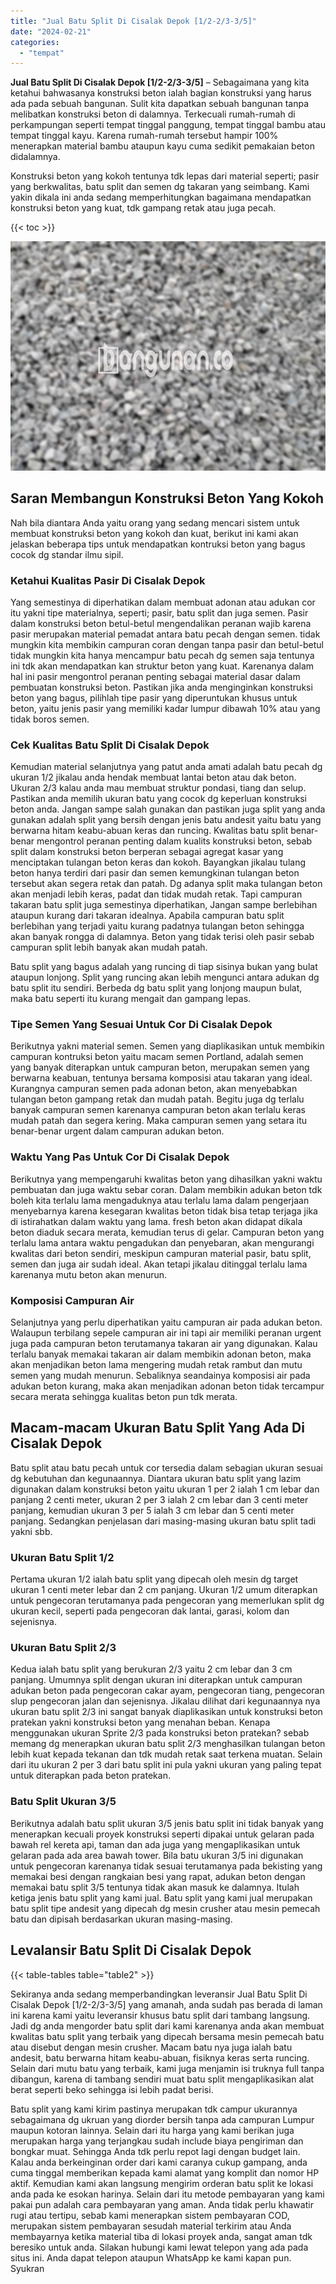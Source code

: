 ```yaml
---
title: "Jual Batu Split Di Cisalak Depok [1/2-2/3-3/5]"
date: "2024-02-21"
categories: 
  - "tempat"
---
```


**Jual Batu Split Di Cisalak Depok \[1/2-2/3-3/5\]** – Sebagaimana yang kita ketahui bahwasanya konstruksi beton ialah bagian konstruksi yang harus ada pada sebuah bangunan. Sulit kita dapatkan sebuah bangunan tanpa melibatkan konstruksi beton di dalamnya. Terkecuali rumah-rumah di perkampungan seperti tempat tinggal panggung, tempat tinggal bambu atau tempat tinggal kayu. Karena rumah-rumah tersebut hampir 100% menerapkan material bambu ataupun kayu cuma sedikit pemakaian beton didalamnya.

Konstruksi beton yang kokoh tentunya tdk lepas dari material seperti; pasir yang berkwalitas, batu split dan semen dg takaran yang seimbang. Kami yakin dikala ini anda sedang memperhitungkan bagaimana mendapatkan konstruksi beton yang kuat, tdk gampang retak atau juga pecah.

{{< toc >}}

![Jual Batu Split Di Cisalak Depok [1/2-2/3-3/5]](/images/jual-batu-split-37.png)

## Saran Membangun Konstruksi Beton Yang Kokoh

Nah bila diantara Anda yaitu orang yang sedang mencari sistem untuk membuat konstruksi beton yang kokoh dan kuat, berikut ini kami akan jelaskan beberapa tips untuk mendapatkan kontruksi beton yang bagus cocok dg standar ilmu sipil.

### Ketahui Kualitas Pasir Di Cisalak Depok

Yang semestinya di diperhatikan dalam membuat adonan atau adukan cor itu yakni tipe materialnya, seperti; pasir, batu split dan juga semen. Pasir dalam konstruksi beton betul-betul mengendalikan peranan wajib karena pasir merupakan material pemadat antara batu pecah dengan semen. tidak mungkin kita membikin campuran coran dengan tanpa pasir dan betul-betul tidak mungkin kita hanya mencampur batu pecah dg semen saja tentunya ini tdk akan mendapatkan kan struktur beton yang kuat. Karenanya dalam hal ini pasir mengontrol peranan penting sebagai material dasar dalam pembuatan konstruksi beton. Pastikan jika anda menginginkan konstruksi beton yang bagus, pilihlah tipe pasir yang diperuntukan khusus untuk beton, yaitu jenis pasir yang memiliki kadar lumpur dibawah 10% atau yang tidak boros semen.

### Cek Kualitas Batu Split Di Cisalak Depok

Kemudian material selanjutnya yang patut anda amati adalah batu pecah dg ukuran 1/2 jikalau anda hendak membuat lantai beton atau dak beton. Ukuran 2/3 kalau anda mau membuat struktur pondasi, tiang dan selup. Pastikan anda memilih ukuran batu yang cocok dg keperluan konstruksi beton anda. Jangan sampe salah gunakan dan pastikan juga split yang anda gunakan adalah split yang bersih dengan jenis batu andesit yaitu batu yang berwarna hitam keabu-abuan keras dan runcing. Kwalitas batu split benar-benar mengontrol peranan penting dalam kualits konstruksi beton, sebab split dalam konstruksi beton berperan sebagai agregat kasar yang menciptakan tulangan beton keras dan kokoh. Bayangkan jikalau tulang beton hanya terdiri dari pasir dan semen kemungkinan tulangan beton tersebut akan segera retak dan patah. Dg adanya split maka tulangan beton akan menjadi lebih keras, padat dan tidak mudah retak. Tapi campuran takaran batu split juga semestinya diperhatikan, Jangan sampe berlebihan ataupun kurang dari takaran idealnya. Apabila campuran batu split berlebihan yang terjadi yaitu kurang padatnya tulangan beton sehingga akan banyak rongga di dalamnya. Beton yang tidak terisi oleh pasir sebab campuran split lebih banyak akan mudah patah.

Batu split yang bagus adalah yang runcing di tiap sisinya bukan yang bulat ataupun lonjong. Split yang runcing akan lebih mengunci antara adukan dg batu split itu sendiri. Berbeda dg batu split yang lonjong maupun bulat, maka batu seperti itu kurang mengait dan gampang lepas.

### Tipe Semen Yang Sesuai Untuk Cor Di Cisalak Depok

Berikutnya yakni material semen. Semen yang diaplikasikan untuk membikin campuran kontruksi beton yaitu macam semen Portland, adalah semen yang banyak diterapkan untuk campuran beton, merupakan semen yang berwarna keabuan, tentunya bersama komposisi atau takaran yang ideal. Kurangnya campuran semen pada adonan beton, akan menyebabkan tulangan beton gampang retak dan mudah patah. Begitu juga dg terlalu banyak campuran semen karenanya campuran beton akan terlalu keras mudah patah dan segera kering. Maka campuran semen yang setara itu benar-benar urgent dalam campuran adukan beton.

### Waktu Yang Pas Untuk Cor Di Cisalak Depok

Berikutnya yang mempengaruhi kwalitas beton yang dihasilkan yakni waktu pembuatan dan juga waktu sebar coran. Dalam membikin adukan beton tdk boleh kita terlalu lama mengaduknya atau terlalu lama dalam pengerjaan menyebarnya karena kesegaran kwalitas beton tidak bisa tetap terjaga jika di istirahatkan dalam waktu yang lama. fresh beton akan didapat dikala beton diaduk secara merata, kemudian terus di gelar. Campuran beton yang terlalu lama antara waktu pengadukan dan penyebaran, akan mengurangi kwalitas dari beton sendiri, meskipun campuran material pasir, batu split, semen dan juga air sudah ideal. Akan tetapi jikalau ditinggal terlalu lama karenanya mutu beton akan menurun.

### Komposisi Campuran Air

Selanjutnya yang perlu diperhatikan yaitu campuran air pada adukan beton. Walaupun terbilang sepele campuran air ini tapi air memiliki peranan urgent juga pada campuran beton terutamanya takaran air yang digunakan. Kalau terlalu banyak memakai takaran air dalam membikin adonan beton, maka akan menjadikan beton lama mengering mudah retak rambut dan mutu semen yang mudah menurun. Sebaliknya seandainya komposisi air pada adukan beton kurang, maka akan menjadikan adonan beton tidak tercampur secara merata sehingga kualitas beton pun tdk merata.

## Macam-macam Ukuran Batu Split Yang Ada Di Cisalak Depok

Batu split atau batu pecah untuk cor tersedia dalam sebagian ukuran sesuai dg kebutuhan dan kegunaannya. Diantara ukuran batu split yang lazim digunakan dalam konstruksi beton yaitu ukuran 1 per 2 ialah 1 cm lebar dan panjang 2 centi meter, ukuran 2 per 3 ialah 2 cm lebar dan 3 centi meter panjang, kemudian ukuran 3 per 5 ialah 3 cm lebar dan 5 centi meter panjang. Sedangkan penjelasan dari masing-masing ukuran batu split tadi yakni sbb.

### Ukuran Batu Split 1/2

Pertama ukuran 1/2 ialah batu split yang dipecah oleh mesin dg target ukuran 1 centi meter lebar dan 2 cm panjang. Ukuran 1/2 umum diterapkan untuk pengecoran terutamanya pada pengecoran yang memerlukan split dg ukuran kecil, seperti pada pengecoran dak lantai, garasi, kolom dan sejenisnya.

### Ukuran Batu Split 2/3

Kedua ialah batu split yang berukuran 2/3 yaitu 2 cm lebar dan 3 cm panjang. Umumnya split dengan ukuran ini diterapkan untuk campuran adukan beton pada pengecoran cakar ayam, pengecoran tiang, pengecoran slup pengecoran jalan dan sejenisnya. Jikalau dilihat dari kegunaannya nya ukuran batu split 2/3 ini sangat banyak diaplikasikan untuk konstruksi beton pratekan yakni konstruksi beton yang menahan beban. Kenapa menggunakan ukuran Sprite 2/3 pada konstruksi beton pratekan? sebab memang dg menerapkan ukuran batu split 2/3 menghasilkan tulangan beton lebih kuat kepada tekanan dan tdk mudah retak saat terkena muatan. Selain dari itu ukuran 2 per 3 dari batu split ini pula yakni ukuran yang paling tepat untuk diterapkan pada beton pratekan.

### Batu Split Ukuran 3/5

Berikutnya adalah batu split ukuran 3/5 jenis batu split ini tidak banyak yang menerapkan kecuali proyek konstruksi seperti dipakai untuk gelaran pada bawah rel kereta api, taman dan ada juga yang mengaplikasikan untuk gelaran pada ada area bawah tower. Bila batu ukuran 3/5 ini digunakan untuk pengecoran karenanya tidak sesuai terutamanya pada bekisting yang memakai besi dengan rangkaian besi yang rapat, adukan beton dengan memakai batu split 3/5 tentunya tidak akan masuk ke dalamnya. Itulah ketiga jenis batu split yang kami jual. Batu split yang kami jual merupakan batu split tipe andesit yang dipecah dg mesin crusher atau mesin pemecah batu dan dipisah berdasarkan ukuran masing-masing.

## Levalansir Batu Split Di Cisalak Depok

{{< table-tables table="table2" >}}

Sekiranya anda sedang memperbandingkan leveransir Jual Batu Split Di Cisalak Depok \[1/2-2/3-3/5\] yang amanah, anda sudah pas berada di laman ini karena kami yaitu leveransir khusus batu split dari tambang langsung. Jadi dg anda mengorder batu split dari kami karenanya anda akan membuat kwalitas batu split yang terbaik yang dipecah bersama mesin pemecah batu atau disebut dengan mesin crusher. Macam batu nya juga ialah batu andesit, batu berwarna hitam keabu-abuan, fisiknya keras serta runcing. Selain dari mutu batu yang terbaik, kami juga menjamin isi truknya full tanpa dibangun, karena di tambang sendiri muat batu split mengaplikasikan alat berat seperti beko sehingga isi lebih padat berisi.

Batu split yang kami kirim pastinya merupakan tdk campur ukurannya sebagaimana dg ukruan yang diorder bersih tanpa ada campuran Lumpur maupun kotoran lainnya. Selain dari itu harga yang kami berikan juga merupakan harga yang terjangkau sudah include biaya pengiriman dan bongkar muat. Sehingga Anda tdk perlu repot lagi dengan budget lain. Kalau anda berkeinginan order dari kami caranya cukup gampang, anda cuma tinggal memberikan kepada kami alamat yang komplit dan nomor HP aktif. Kemudian kami akan langsung mengirim orderan batu split ke lokasi anda pada ke esokan harinya. Selain dari itu metode pembayaran yang kami pakai pun adalah cara pembayaran yang aman. Anda tidak perlu khawatir rugi atau tertipu, sebab kami menerapkan sistem pembayaran COD, merupakan sistem pembayaran sesudah material terkirim atau Anda membayarnya ketika material tiba di lokasi proyek anda, sangat aman tdk beresiko untuk anda. Silakan hubungi kami lewat telepon yang ada pada situs ini. Anda dapat telepon ataupun WhatsApp ke kami kapan pun. Syukran
